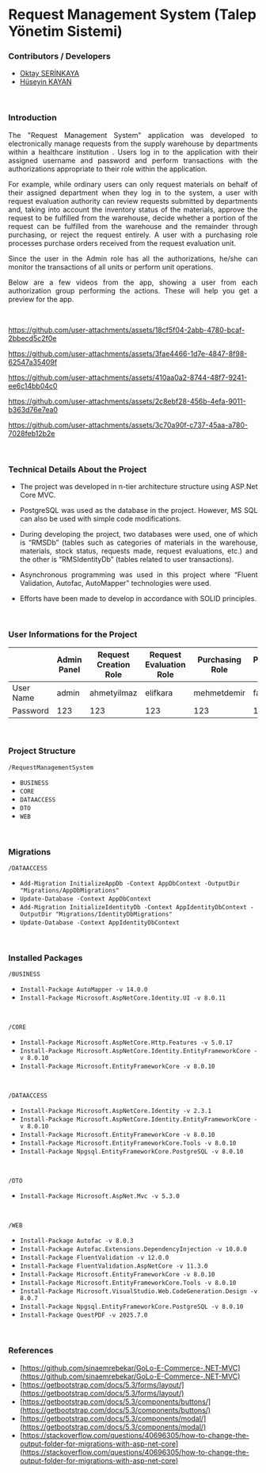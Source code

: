 # Request Management System (Talep Yönetim Sistemi)

### Contributors / Developers
  - [Oktay SERİNKAYA](https://github.com/oktayserinkaya)
  - [Hüseyin KAYAN](https://github.com/hsynkyn)

<br>

### Introduction
<p align="justify">
  The "Request Management System" application was developed to electronically manage requests from the supply warehouse by departments within a healthcare institution . Users log in to the application with their assigned username and password and perform transactions with the authorizations appropriate to their role within the application.
</p>
<p align="justify">
  For example, while ordinary users can only request materials on behalf of their assigned department when they log in to the system, a user with request evaluation authority can review requests submitted by departments and, taking into account the inventory status of the materials, approve the request to be fulfilled from the warehouse, decide whether a portion of the request can be fulfilled from the warehouse and the remainder through purchasing, or reject the request entirely. A user with a purchasing role processes purchase orders received from the request evaluation unit.
</p>
<p align="justify">
  Since the user in the Admin role has all the authorizations, he/she can monitor the transactions of all units or perform unit operations.
</p>
<p align="justify">
  Below are a few videos from the app, showing a user from each authorization group performing the actions. These will help you get a preview for the app.
</p><br>

https://github.com/user-attachments/assets/18cf5f04-2abb-4780-bcaf-2bbecd5c2f0e

https://github.com/user-attachments/assets/3fae4466-1d7e-4847-8f98-62547a35409f

https://github.com/user-attachments/assets/410aa0a2-8744-48f7-9241-ee6c14bb04c0

https://github.com/user-attachments/assets/2c8ebf28-456b-4efa-9011-b363d76e7ea0

https://github.com/user-attachments/assets/3c70a90f-c737-45aa-a780-7028feb12b2e

<br>

### Technical Details About the Project
  - <p align="justify">The project was developed in n-tier architecture structure using ASP.Net Core MVC.</p>
  - <p align="justify">PostgreSQL was used as the database in the project. However, MS SQL can also be used with simple code modifications.</p>
  - <p align="justify">During developing the project, two databases were used, one of which is “RMSDb” (tables such as categories of materials in the warehouse, materials, stock status, requests made, request evaluations, etc.) and the other is “RMSIdentityDb” (tables related to user transactions).</p>
  - <p align="justify">Asynchronous programming was used in this project where “Fluent Validation, Autofac, AutoMapper” technologies were used.</p>
  - <p align="justify">Efforts have been made to develop in accordance with SOLID principles.</p>

<br>

### User Informations for the Project
|           | Admin Panel | Request Creation Role | Request Evaluation Role | Purchasing Role | Payment Role |
|-----------|-------------|-----------------------|-------------------------|-----------------|--------------|
| User Name | admin       | ahmetyilmaz           | elifkara                | mehmetdemir     | fatmaoz      |
| Password  | 123         | 123                   | 123                     | 123             | 123          |

<br>

### Project Structure
`/RequestManagementSystem`<br>
  - `BUSINESS`
  - `CORE`
  - `DATAACCESS`
  - `DTO`
  - `WEB`

<br>

### Migrations
`/DATAACCESS`<br>
  - `Add-Migration InitializeAppDb -Context AppDbContext -OutputDir "Migrations/AppDbMigrations"`
  - `Update-Database -Context AppDbContext`
  - `Add-Migration InitializeIdentityDb -Context AppIdentityDbContext -OutputDir "Migrations/IdentityDbMigrations"`
  - `Update-Database -Context AppIdentityDbContext`

<br>

### Installed Packages
`/BUSINESS`
  - `Install-Package AutoMapper -v 14.0.0`
  - `Install-Package Microsoft.AspNetCore.Identity.UI -v 8.0.11`

<br>

`/CORE`
  - `Install-Package Microsoft.AspNetCore.Http.Features -v 5.0.17`
  - `Install-Package Microsoft.AspNetCore.Identity.EntityFrameworkCore -v 8.0.10`
  - `Install-Package Microsoft.EntityFrameworkCore -v 8.0.10`

<br>

`/DATAACCESS`
  - `Install-Package Microsoft.AspNetCore.Identity -v 2.3.1`
  - `Install-Package Microsoft.AspNetCore.Identity.EntityFrameworkCore -v 8.0.10`
  - `Install-Package Microsoft.EntityFrameworkCore -v 8.0.10`
  - `Install-Package Microsoft.EntityFrameworkCore.Tools -v 8.0.10`
  - `Install-Package Npgsql.EntityFrameworkCore.PostgreSQL -v 8.0.10`

<br>

`/DTO`
  - `Install-Package Microsoft.AspNet.Mvc -v 5.3.0`

<br>

`/WEB`
  - `Install-Package Autofac -v 8.0.3`
  - `Install-Package Autofac.Extensions.DependencyInjection -v 10.0.0`
  - `Install-Package FluentValidation -v 12.0.0`
  - `Install-Package FluentValidation.AspNetCore -v 11.3.0`
  - `Install-Package Microsoft.EntityFrameworkCore -v 8.0.10`
  - `Install-Package Microsoft.EntityFrameworkCore.Tools -v 8.0.10`
  - `Install-Package Microsoft.VisualStudio.Web.CodeGeneration.Design -v 8.0.7`
  - `Install-Package Npgsql.EntityFrameworkCore.PostgreSQL -v 8.0.10`
  - `Install-Package QuestPDF -v 2025.7.0`

<br>

### References
  - [https://github.com/sinaemrebekar/GoLo-E-Commerce-.NET-MVC](https://github.com/sinaemrebekar/GoLo-E-Commerce-.NET-MVC)
  - [https://getbootstrap.com/docs/5.3/forms/layout/](https://getbootstrap.com/docs/5.3/forms/layout/)
  - [https://getbootstrap.com/docs/5.3/components/buttons/](https://getbootstrap.com/docs/5.3/components/buttons/)
  - [https://getbootstrap.com/docs/5.3/components/modal/](https://getbootstrap.com/docs/5.3/components/modal/)
  - [https://stackoverflow.com/questions/40696305/how-to-change-the-output-folder-for-migrations-with-asp-net-core](https://stackoverflow.com/questions/40696305/how-to-change-the-output-folder-for-migrations-with-asp-net-core)
